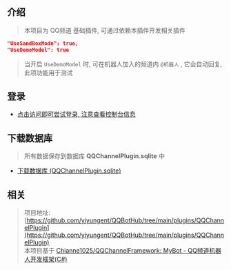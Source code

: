 


## 介绍

> 本项目为 QQ频道 基础插件, 可通过依赖本插件开发相关插件

```json
"UseSandBoxMode": true,
"UseDemoModel": true
```

> 当开启 `UseDemoModel` 时, 可在机器人加入的频道内 `@机器人` , 它会自动回复, 此项功能用于测试


## 登录

- [点击访问即可尝试登录, 注意查看控制台信息](/Plugins/QQChannelPlugin/Login)



## 下载数据库

> 所有数据保存到数据库 **QQChannelPlugin.sqlite** 中

- [下载数据库 (QQChannelPlugin.sqlite)](/Plugins/QQChannelPlugin/Download)




## 相关

> 项目地址: [https://github.com/yiyungent/QQBotHub/tree/main/plugins/QQChannelPlugin](https://github.com/yiyungent/QQBotHub/tree/main/plugins/QQChannelPlugin)             
> 本项目基于 [Chianne1025/QQChannelFramework: MyBot - QQ频道机器人开发框架(C#)](https://github.com/Chianne1025/QQChannelFramework)

